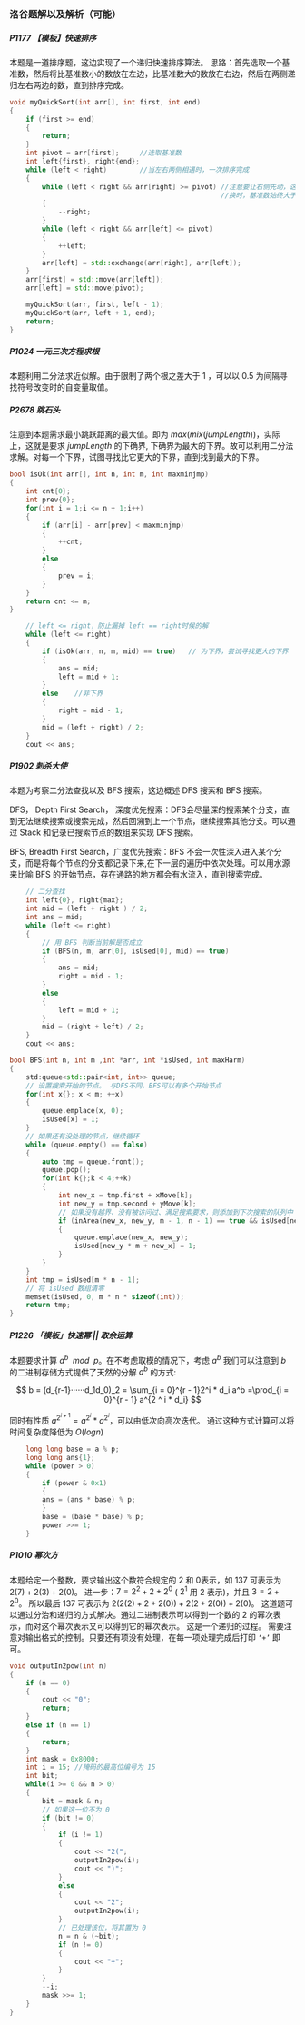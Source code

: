 ### 洛谷题解以及解析（可能）

##### P1177 【模板】快速排序
本题是一道排序题，这边实现了一个递归快速排序算法。
思路：首先选取一个基准数，然后将比基准数小的数放在左边，比基准数大的数放在右边，然后在两侧递归左右两边的数，直到排序完成。
```c++
void myQuickSort(int arr[], int first, int end)
{
    if (first >= end)
    {
        return;
    }
    int pivot = arr[first];     //选取基准数
    int left{first}, right{end};
    while (left < right)        //当左右两侧相遇时，一次排序完成
    {
        while (left < right && arr[right] >= pivot) //注意要让右侧先动，这样可以保证后续基准数与left交
                                                    //换时，基准数始终大于等于 left
        {
            --right;
        }
        while (left < right && arr[left] <= pivot)
        {
            ++left;
        }
        arr[left] = std::exchange(arr[right], arr[left]);
    }
    arr[first] = std::move(arr[left]);
    arr[left] = std::move(pivot);

    myQuickSort(arr, first, left - 1);
    myQuickSort(arr, left + 1, end);
    return;
}
```

##### P1024 一元三次方程求根
本题利用二分法求近似解。由于限制了两个根之差大于 1 ，可以以 0.5 为间隔寻找符号改变时的自变量取值。

##### P2678 跳石头
注意到本题需求最小跳跃距离的最大值。即为 $max(mix(jumpLength))$，实际上，这就是要求 $jumpLength$ 的下确界,
下确界为最大的下界。故可以利用二分法求解。对每一个下界，试图寻找比它更大的下界，直到找到最大的下界。
```c++
bool isOk(int arr[], int n, int m, int maxminjmp)
{
    int cnt{0};
    int prev{0};
    for(int i = 1;i <= n + 1;i++)
    {
        if (arr[i] - arr[prev] < maxminjmp)
        {
            ++cnt;
        }
        else
        {
            prev = i;
        }
    }
    return cnt <= m;
}
```
```c++
    // left <= right，防止漏掉 left == right时候的解
    while (left <= right)
    {
        if (isOk(arr, n, m, mid) == true)   // 为下界，尝试寻找更大的下界
        {
            ans = mid;
            left = mid + 1;
        }
        else    //非下界
        {
            right = mid - 1;
        }
        mid = (left + right) / 2;
    }
    cout << ans;

```

##### P1902 刺杀大使
本题为考察二分法查找以及 BFS 搜索，这边概述 DFS 搜索和 BFS 搜索。

DFS， Depth First Search， 深度优先搜索：DFS会尽量深的搜索某个分支，直到无法继续搜索或搜索完成，然后回溯到上一个节点，继续搜索其他分支。可以通过 Stack 和记录已搜索节点的数组来实现 DFS 搜索。

BFS, Breadth First Search，广度优先搜索：BFS 不会一次性深入进入某个分支，而是将每个节点的分支都记录下来,在下一层的遍历中依次处理。可以用水源来比喻 BFS 的开始节点，存在通路的地方都会有水流入，直到搜索完成。
```c++
    // 二分查找
    int left{0}, right{max};
    int mid = (left + right ) / 2;
    int ans = mid;
    while (left <= right)
    {
        // 用 BFS 判断当前解是否成立
        if (BFS(n, m, arr[0], isUsed[0], mid) == true)
        {
            ans = mid;
            right = mid - 1;
        }
        else
        {
            left = mid + 1;
        }
        mid = (right + left) / 2;
    }
    cout << ans;

```
```c++
bool BFS(int n, int m ,int *arr, int *isUsed, int maxHarm)
{
    std:queue<std::pair<int, int>> queue;
    // 设置搜索开始的节点。 与DFS不同，BFS可以有多个开始节点
    for(int x{}; x < m; ++x)
    {
        queue.emplace(x, 0);
        isUsed[x] = 1;
    }
    // 如果还有没处理的节点，继续循环
    while (queue.empty() == false)
    {
        auto tmp = queue.front();
        queue.pop(); 
        for(int k{};k < 4;++k)
        {
            int new_x = tmp.first + xMove[k];
            int new_y = tmp.second + yMove[k];
            // 如果没有越界、没有被访问过、满足搜索要求，则添加到下次搜索的队列中
            if (inArea(new_x, new_y, m - 1, n - 1) == true && isUsed[new_y * m + new_x] == 0 && arr[new_y * m + new_x] <= maxHarm)
            {
                queue.emplace(new_x, new_y);
                isUsed[new_y * m + new_x] = 1;
            }
        }
    }
    int tmp = isUsed[m * n - 1];
    // 将 isUsed 数组清零
    memset(isUsed, 0, m * n * sizeof(int));
    return tmp;
}
```
##### P1226 「模板」快速幂 || 取余运算
本题要求计算 $a^b\enspace mod \enspace p$。在不考虑取模的情况下，考虑 $a^b$
我们可以注意到 $b$ 的二进制存储方式提供了天然的分解 $a^b$ 的方式:

$$
b = (d_{r-1}······d_1d_0)_2 = \sum_{i = 0}^{r - 1}2^i * d_i
a^b =\prod_{i = 0}^{r - 1} a^{2 ^ i * d_i}
$$

同时有性质 $a^{2^{i + 1}} = a^{2 ^ i} * a^{2 ^ i}$，可以由低次向高次迭代。
通过这种方式计算可以将时间复杂度降低为 $O(logn)$
```c++
    long long base = a % p; 
    long long ans{1}; 
    while (power > 0)
    {
        if (power & 0x1)
        {
        ans = (ans * base) % p;
        }
        base = (base * base) % p;
        power >>= 1;
    }
```

##### P1010 幂次方
本题给定一个整数，要求输出这个数符合规定的 2 和 0表示，如 $137$ 可表示为 $2(7)+2(3)+2(0)$。
进一步：$7= 2^2+2+2^0$  ( $2^1$ 用 $2$ 表示)，并且 $3=2+2^0$。
所以最后 $137$ 可表示为 $2(2(2)+2+2(0))+2(2+2(0))+2(0)$。
这道题可以通过分治和递归的方式解决。通过二进制表示可以得到一个数的 2 的幂次表示，而对这个幂次表示又可以得到它的幂次表示。
这是一个递归的过程。
需要注意对输出格式的控制。只要还有项没有处理，在每一项处理完成后打印 `‘+’` 即可。
```c++
void outputIn2pow(int n)
{
    if (n == 0)
    {
        cout << "0";
        return;
    }
    else if (n == 1)
    {
        return;
    }
    int mask = 0x8000;
    int i = 15; //掩码的最高位编号为 15
    int bit;
    while(i >= 0 && n > 0)
    {
        bit = mask & n;
        // 如果这一位不为 0
        if (bit != 0)
        {
            if (i != 1)
            {
                cout << "2(";
                outputIn2pow(i);
                cout << ")";
            }
            else
            {
                cout << "2";
                outputIn2pow(i);
            }
            // 已处理该位，将其置为 0
            n = n & (~bit);
            if (n != 0)
            {
                cout << "+";
            }
        }
        --i;
        mask >>= 1;
    }
}
```